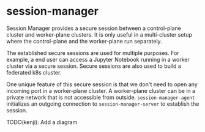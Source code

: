 # session-manager
Session Manager provides a secure session between a control-plane cluster and worker-plane clusters. It is only useful in a multi-cluster setup where the control-plane and the worker-plane run separately.

The established secure sessions are used for multiple purposes. For example, a end user can access a Jupyter Notebook running in a worker cluster via a secure session.
Secure sessions are also used to build a federated k8s cluster.

One unique feature of this secure session is that we don't need to
open any incoming port in a worker-plane cluster.  A worker-plane
cluster can be in a private network that is not accessible from
outside. `session-manager-agent` initializes an outgoing connection to
`session-manager-server` to establish the session.

TODO(kenji): Add a diagram
